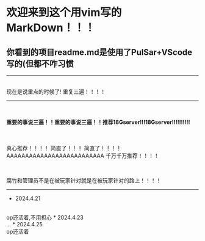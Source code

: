 # 欢迎来到这个用vim写的MarkDown！！！
## 你看到的项目**readme.md**是使用了PulSar+VScode写的(但都不咋习惯



------------------------------------------------------------------------------------

<br>
现在是说重点的时候了!
重复三遍！！！！

-------------------------------------------------------------------------------------
<br>

**重要的事说三遍！！重要的事说三遍！！推荐18Gserver!!!18Gserver!!!!!!!!!!**

<br><br>
真心推荐！！！！
简直了！！！
简直了！！！！AAAAAAAAAAAAAAAAAAAAAAAAAA
千万千万推荐！！！！


<br>

腐竹和管理员不是在被玩家针对就是在被玩家针对的路上！！！！

-------------------------------------------------------------------------------------
* 2024.4.21
<br>
op还活着,不用担心
* 2024.4.23
<br>
...
* 2024.4.25
<br>
op还活着

